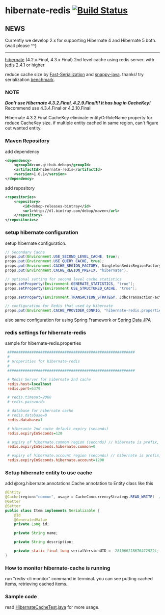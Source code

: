 hibernate-redis  [![Build Status](https://travis-ci.org/debop/hibernate-redis.png)](https://travis-ci.org/debop/hibernate-redis)
===============

## NEWS

Currently we develop 2.x for supporting Hibernate 4 and Hibernate 5 both. (wait please ^^)

----

[hibernate][1] (4.2.x.Final, 4.3.x.Final) 2nd level cache using redis server.
with [jedis][2]  2.4.1 or higher

reduce cache size by [Fast-Serialization][fst] and [snappy-java][snappy]. thanks!
try serialization [benchmark][benchmark].

### NOTE

***Don't use Hibernate 4.3.2.Final, 4.2.9.Final!!! It has bug in CacheKey!***
Recommend use 4.3.4.Final or 4.2.10.Final

Hibernate 4.3.2.Final CacheKey eliminate entityOrRoleName property for reduce CacheKey size.
if multiple entity cached in same region, can't figure out wanted entity.

### Maven Repository

add dependency

```xml
<dependency>
    <groupId>com.github.debop</groupId>
    <artifactId>hibernate-redis</artifactId>
    <version>1.6.1</version>
</dependency>
```

add repository

```xml
<repositories>
    <repository>
        <id>debop-releases-bintray</id>
        <url>http://dl.bintray.com/debop/maven</url>
    </repository>
</repositories>
```

### setup hibernate configuration

setup hibernate configuration.

```java
// Secondary Cache
props.put(Environment.USE_SECOND_LEVEL_CACHE, true);
props.put(Environment.USE_QUERY_CACHE, true);
props.put(Environment.CACHE_REGION_FACTORY, SingletonRedisRegionFactory.class.getName());
props.put(Environment.CACHE_REGION_PREFIX, "hibernate");

// optional setting for second level cache statistics
props.setProperty(Environment.GENERATE_STATISTICS, "true");
props.setProperty(Environment.USE_STRUCTURED_CACHE, "true");

props.setProperty(Environment.TRANSACTION_STRATEGY, JdbcTransactionFactory.class.getName());

// configuration for Redis that used by hibernate
props.put(Environment.CACHE_PROVIDER_CONFIG, "hibernate-redis.properties");
```

also same configuration for using Spring Framework or [Spring Data JPA][4]

### redis settings for hibernate-redis

sample for hibernate-redis.properties

```ini
 ##########################################################
 #
 # properities for hibernate-redis
 #
 ##########################################################

 # Redis Server for hibernate 2nd cache
 redis.host=localhost
 redis.port=6379

 # redis.timeout=2000
 # redis.password=

 # database for hibernate cache
 # redis.database=0
 redis.database=1

 # hiberante 2nd cache default expiry (seconds)
 redis.expiryInSeconds=120

 # expiry of hibernate.common region (seconds) // hibernate is prefix, region name is common
 redis.expiryInSeconds.hibernate.common=0

 # expiry of hibernate.account region (seconds) // hibernate is prefix, region name is account
 redis.expiryInSeconds.hibernate.account=1200
```

### Setup hibernate entity to use cache

add @org.hibernate.annotations.Cache annotation to Entity class like this

```java
@Entity
@Cache(region="common", usage = CacheConcurrencyStrategy.READ_WRITE)  // or @Cacheable(true) for JPA
@Getter
@Setter
public class Item implements Serializable {
    @Id
    @GeneratedValue
    private Long id;

    private String name;

    private String description;

    private static final long serialVersionUID = -281066218676472922L;
}
```

### How to monitor hibernate-cache is running

run "redis-cli monitor" command in terminal. you can see putting cached items, retrieving cached items.

### Sample code

read [HibernateCacheTest.java][3] for more usage.



[1]: http://www.hibernate.org/
[2]: https://github.com/xetorthio/jedis
[3]: https://github.com/debop/hibernate-redis/blob/master/hibernate-redis/src/test/java/org/hibernate/test/cache/HibernateCacheTest.java
[4]: http://projects.spring.io/spring-data-jpa/
[lombok]: http://www.projectlombok.org/
[fst]: https://github.com/RuedigerMoeller/fast-serialization
[snappy]: https://github.com/xerial/snappy-java
[benchmark]: https://github.com/debop/hibernate-redis/blob/master/hibernate-redis/src/test/java/org/hibernate/test/serializer/SerializerTest.java